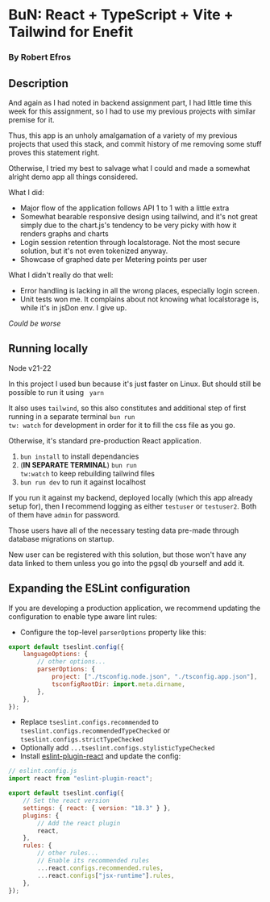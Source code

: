 # BuN: React + TypeScript + Vite + Tailwind for Enefit

### By Robert Efros

## Description

And again as I had noted in backend assignment part, I had little time this week for this assignment, so I had to use my
previous projects with similar premise for it.

Thus, this app is an unholy amalgamation of a variety of my previous projects that used this stack, and commit history
of me removing some stuff proves this statement right.

Otherwise, I tried my best to salvage what I could and made a somewhat alright demo app all things considered.

What I did:

- Major flow of the application follows API 1 to 1 with a little extra
- Somewhat bearable responsive design using tailwind, and it's not great simply due to the chart.js's tendency to be
  very picky with how it renders graphs and charts
- Login session retention through localstorage. Not the most secure solution, but it's not even tokenized anyway.
- Showcase of graphed date per Metering points per user

What I didn't really do that well:

- Error handling is lacking in all the wrong places, especially login screen.
- Unit tests won me. It complains about not knowing what localstorage is, while it's in jsDon env. I give up.

*Could be worse*

## Running locally

Node v21-22

In this project I used bun because it's just faster on Linux. But should still be possible to run it using <code>
yarn</code>

It also uses <code>tailwind</code>, so this also constitutes and additional step of first running in a separate
terminal <code>bun run tw:
watch</code> for development in order for it to fill the css file as you go.

Otherwise, it's standard pre-production React application.

1. <code>bun install</code> to install dependancies
2. (**IN SEPARATE TERMINAL**) <code>bun run tw:watch</code> to keep rebuilding tailwind files
3. <code>bun run dev</code> to run it against localhost

If you run it against my backend, deployed locally (which this app already setup for), then I recommend logging as
either <code>testuser</code> or <code>testuser2</code>. Both of them have <code>admin</code> for password.

Those users have all of the necessary testing data pre-made through database migrations on startup.

New user can be registered with this solution, but those won't have any data linked to them unless you go into the pgsql
db yourself and add it.

## Expanding the ESLint configuration

If you are developing a production application, we recommend updating the configuration to enable type aware lint rules:

- Configure the top-level `parserOptions` property like this:

```js
export default tseslint.config({
    languageOptions: {
        // other options...
        parserOptions: {
            project: ["./tsconfig.node.json", "./tsconfig.app.json"],
            tsconfigRootDir: import.meta.dirname,
        },
    },
});
```

- Replace `tseslint.configs.recommended` to `tseslint.configs.recommendedTypeChecked` or
  `tseslint.configs.strictTypeChecked`
- Optionally add `...tseslint.configs.stylisticTypeChecked`
- Install [eslint-plugin-react](https://github.com/jsx-eslint/eslint-plugin-react) and update the config:

```js
// eslint.config.js
import react from "eslint-plugin-react";

export default tseslint.config({
    // Set the react version
    settings: { react: { version: "18.3" } },
    plugins: {
        // Add the react plugin
        react,
    },
    rules: {
        // other rules...
        // Enable its recommended rules
        ...react.configs.recommended.rules,
        ...react.configs["jsx-runtime"].rules,
    },
});
```
